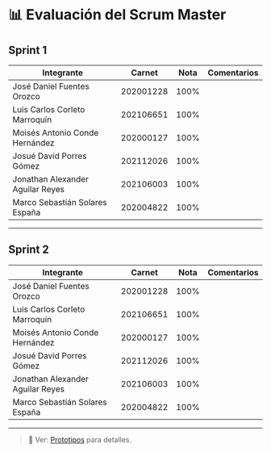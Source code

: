 # 📊 Evaluación del Scrum Master

## Sprint 1

| Integrante                       | Carnet    | Nota | Comentarios |
| -------------------------------- | --------- | ---- | ----------- |
| José Daniel Fuentes Orozco       | 202001228 | 100% |             |
| Luis Carlos Corleto Marroquín    | 202106651 | 100% |             |
| Moisés Antonio Conde Hernández   | 202000127 | 100% |             |
| Josué David Porres Gómez         | 202112026 | 100% |             |
| Jonathan Alexander Aguilar Reyes | 202106003 | 100% |             |
| Marco Sebastián Solares España   | 202004822 | 100% |             |

---

## Sprint 2

| Integrante                       | Carnet    | Nota | Comentarios |
| -------------------------------- | --------- | ---- | ----------- |
| José Daniel Fuentes Orozco       | 202001228 | 100% |             |
| Luis Carlos Corleto Marroquín    | 202106651 | 100% |             |
| Moisés Antonio Conde Hernández   | 202000127 | 100% |             |
| Josué David Porres Gómez         | 202112026 | 100% |             |
| Jonathan Alexander Aguilar Reyes | 202106003 | 100% |             |
| Marco Sebastián Solares España   | 202004822 | 100% |             |

---

> 📌 Ver: [Prototipos](../interfaces/prototipos.md) para detalles.
